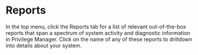 [title]: # (Reports)
[tags]: # (overview)
[priority]: # (7000)
# Reports

In the top menu, click the Reports tab for a list of relevant out-of-the-box reports that span a spectrum of system activity and diagnostic information in Privilege Manager. Click on the name of any of these reports to drilldown into details about your system.
